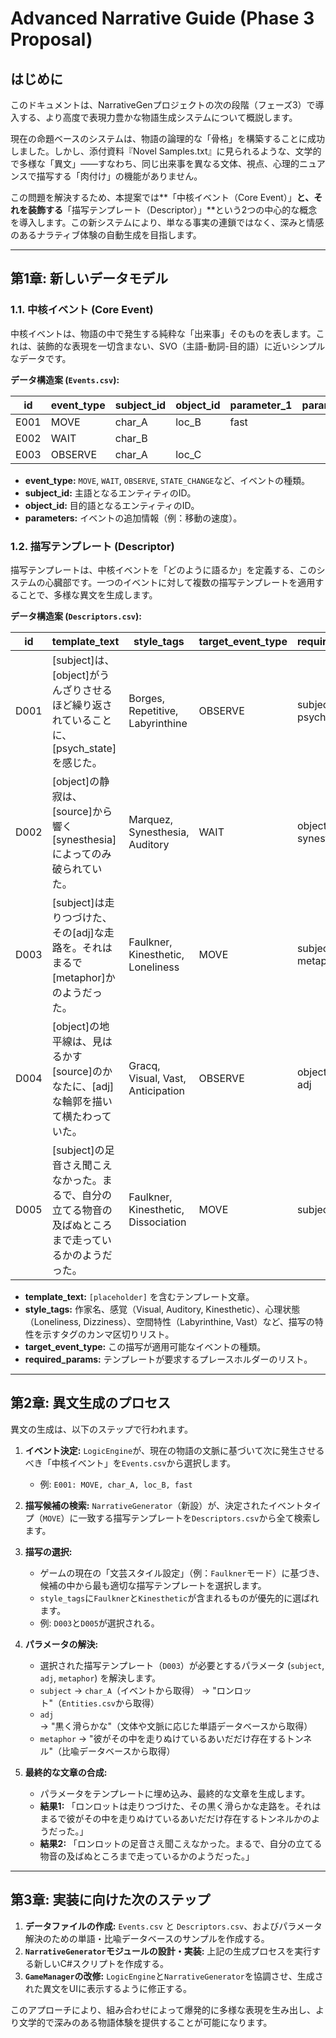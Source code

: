 # Advanced Narrative Guide (Phase 3 Proposal)

## はじめに

このドキュメントは、NarrativeGenプロジェクトの次の段階（フェーズ3）で導入する、より高度で表現力豊かな物語生成システムについて概説します。

現在の命題ベースのシステムは、物語の論理的な「骨格」を構築することに成功しました。しかし、添付資料『Novel Samples.txt』に見られるような、文学的で多様な「異文」――すなわち、同じ出来事を異なる文体、視点、心理的ニュアンスで描写する「肉付け」の機能がありません。

この問題を解決するため、本提案では**「中核イベント（Core Event）」**と、それを装飾する**「描写テンプレート（Descriptor）」**という2つの中心的な概念を導入します。この新システムにより、単なる事実の連鎖ではなく、深みと情感のあるナラティブ体験の自動生成を目指します。

---

## 第1章: 新しいデータモデル

### 1.1. 中核イベント (Core Event)

中核イベントは、物語の中で発生する純粋な「出来事」そのものを表します。これは、装飾的な表現を一切含まない、SVO（主語-動詞-目的語）に近いシンプルなデータです。

**データ構造案 (`Events.csv`):**

| id | event_type | subject_id | object_id | parameter_1 | parameter_2 | timestamp |
|---|---|---|---|---|---|---|
| E001 | MOVE | char_A | loc_B | fast | | 101 |
| E002 | WAIT | char_B | | | | 102 |
| E003 | OBSERVE | char_A | loc_C | | | 103 |

- **event_type:** `MOVE`, `WAIT`, `OBSERVE`, `STATE_CHANGE`など、イベントの種類。
- **subject_id:** 主語となるエンティティのID。
- **object_id:** 目的語となるエンティティのID。
- **parameters:** イベントの追加情報（例：移動の速度）。

### 1.2. 描写テンプレート (Descriptor)

描写テンプレートは、中核イベントを「どのように語るか」を定義する、このシステムの心臓部です。一つのイベントに対して複数の描写テンプレートを適用することで、多様な異文を生成します。

**データ構造案 (`Descriptors.csv`):**

| id | template_text | style_tags | target_event_type | required_params |
|---|---|---|---|---|
| D001 | [subject]は、[object]がうんざりさせるほど繰り返されていることに、[psych_state]を感じた。 | Borges, Repetitive, Labyrinthine | OBSERVE | subject, object, psych_state |
| D002 | [object]の静寂は、[source]から響く[synesthesia]によってのみ破られていた。 | Marquez, Synesthesia, Auditory | WAIT | object, source, synesthesia |
| D003 | [subject]は走りつづけた、その[adj]な走路を。それはまるで[metaphor]かのようだった。 | Faulkner, Kinesthetic, Loneliness | MOVE | subject, adj, metaphor |
| D004 | [object]の地平線は、見はるかす[source]のかなたに、[adj]な輪郭を描いて横たわっていた。 | Gracq, Visual, Vast, Anticipation | OBSERVE | object, source, adj |
| D005 | [subject]の足音さえ聞こえなかった。まるで、自分の立てる物音の及ばぬところまで走っているかのようだった。 | Faulkner, Kinesthetic, Dissociation | MOVE | subject |

- **template_text:** `[placeholder]` を含むテンプレート文章。
- **style_tags:** 作家名、感覚（Visual, Auditory, Kinesthetic）、心理状態（Loneliness, Dizziness）、空間特性（Labyrinthine, Vast）など、描写の特性を示すタグのカンマ区切りリスト。
- **target_event_type:** この描写が適用可能なイベントの種類。
- **required_params:** テンプレートが要求するプレースホルダーのリスト。

---

## 第2章: 異文生成のプロセス

異文の生成は、以下のステップで行われます。

1.  **イベント決定:** `LogicEngine`が、現在の物語の文脈に基づいて次に発生させるべき「中核イベント」を`Events.csv`から選択します。
    - 例: `E001: MOVE, char_A, loc_B, fast`

2.  **描写候補の検索:** `NarrativeGenerator`（新設）が、決定されたイベントタイプ（`MOVE`）に一致する描写テンプレートを`Descriptors.csv`から全て検索します。

3.  **描写の選択:**
    - ゲームの現在の「文芸スタイル設定」（例：`Faulkner`モード）に基づき、候補の中から最も適切な描写テンプレートを選択します。
    - `style_tags`に`Faulkner`と`Kinesthetic`が含まれるものが優先的に選ばれます。
    - 例: `D003`と`D005`が選択される。

4.  **パラメータの解決:**
    - 選択された描写テンプレート（`D003`）が必要とするパラメータ (`subject`, `adj`, `metaphor`) を解決します。
    - `subject` → `char_A`（イベントから取得） → "ロンロット"（`Entities.csv`から取得）
    - `adj` → "黒く滑らかな"（文体や文脈に応じた単語データベースから取得）
    - `metaphor` → "彼がその中を走りぬけているあいだだけ存在するトンネル"（比喩データベースから取得）

5.  **最終的な文章の合成:**
    - パラメータをテンプレートに埋め込み、最終的な文章を生成します。
    - **結果1:** 「ロンロットは走りつづけた、その黒く滑らかな走路を。それはまるで彼がその中を走りぬけているあいだだけ存在するトンネルかのようだった。」
    - **結果2:** 「ロンロットの足音さえ聞こえなかった。まるで、自分の立てる物音の及ばぬところまで走っているかのようだった。」

---

## 第3章: 実装に向けた次のステップ

1.  **データファイルの作成:** `Events.csv` と `Descriptors.csv`、およびパラメータ解決のための単語・比喩データベースのサンプルを作成する。
2.  **`NarrativeGenerator`モジュールの設計・実装:** 上記の生成プロセスを実行する新しいC#スクリプトを作成する。
3.  **`GameManager`の改修:** `LogicEngine`と`NarrativeGenerator`を協調させ、生成された異文をUIに表示するように修正する。

このアプローチにより、組み合わせによって爆発的に多様な表現を生み出し、より文学的で深みのある物語体験を提供することが可能になります。 